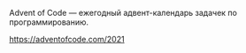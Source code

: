 Advent of Code — ежегодный адвент-календарь задачек по программированию.

https://adventofcode.com/2021
